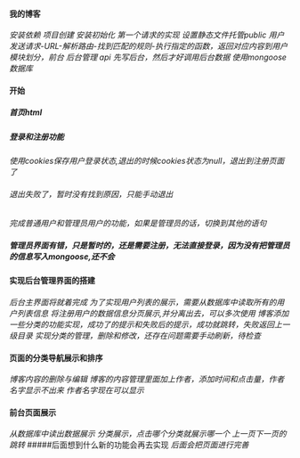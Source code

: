 #### 我的博客 
*安装依赖 项目创建 安装初始化 第一个请求的实现*
*设置静态文件托管public*
*用户发送请求-URL-解析路由-找到匹配的规则-执行指定的函数，返回对应内容到用户*
*模块划分，前台 后台管理 api*
*先写后台，然后才好调用后台数据 使用mongoose数据库*
#### 开始
##### 首页html
##### 登录和注册功能
*使用cookies保存用户登录状态,退出的时候cookies状态为null，退出到注册页面了*
###### *退出失败了，暂时没有找到原因，只能手动退出*
*完成普通用户和管理员用户的功能，如果是管理员的话，切换到其他的语句*
##### *管理员界面有错，只是暂时的，还是需要注册，无法直接登录，因为没有把管理员的信息写入mongoose,还不会*
#### 实现后台管理界面的搭建
*后台主界面将就着完成*
*为了实现用户列表的展示，需要从数据库中读取所有的用户列表信息*
*将注册用户的数据信息分页展示,并分离出去，可以多次使用*
*博客添加一些分类的功能实现，成功了的提示和失败后的提示，成功就跳转，失败返回上一级目录*
*实现分类的管理，删除和修改，还存在问题需要手动刷新，待检查*
#### 页面的分类导航展示和排序
*博客内容的删除与编辑*
*博客的内容管理里面加上作者，添加时间和点击量，作者名字显示不出来*
*作者名字现在可以显示*
#### 前台页面展示
*从数据库中读出数据展示*
*分类展示，点击哪个分类就展示哪一个*
*上一页下一页的跳转*
#####后面想到什么新的功能会再去实现
*后面会把页面进行完善*